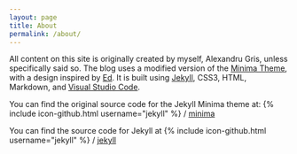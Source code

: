 ```yaml
---
layout: page
title: About
permalink: /about/
---
```


All content on this site is originally created by myself, Alexandru Gris, unless specifically said so. 
The blog uses a modified version of the [Minima Theme](https://github.com/jekyll/minima), with a design inspired by [Ed](https://github.com/elotroalex/ed). 
It is built using [Jekyll](https://jekyllrb.com/), CSS3, HTML, Markdown, and [Visual Studio Code](http://code.visualstudio.com/).

You can find the original source code for the Jekyll Minima theme at:
{% include icon-github.html username="jekyll" %} /
[minima](https://github.com/jekyll/minima)

You can find the source code for Jekyll at
{% include icon-github.html username="jekyll" %} /
[jekyll](https://github.com/jekyll/jekyll)
